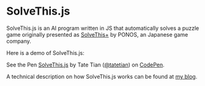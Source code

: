 # SolveThis.js
SolveThis.js is an AI program written in JS that automatically solves a puzzle 
game originally presented as [SolveThis+](https://github.com/tatetian/solvethis.js)
by PONOS, an Japanese game company.

Here is a demo of SolveThis.js:

<p data-height="620" data-theme-id="11840" data-slug-hash="GgvYqw" 
data-default-tab="result" data-user="tatetian" class='codepen'>See the Pen <a 
href='http://codepen.io/tatetian/pen/GgvYqw/'>SolveThis.js</a> by Tate Tian (<a 
href='http://codepen.io/tatetian'>@tatetian</a>) on <a 
href='http://codepen.io'>CodePen</a>.</p> <script async 
src="//assets.codepen.io/assets/embed/ei.js"></script>

A technical description on how SolveThis.js works can be found at [my 
blog](http://www.tatetian.me/2015/01/30/a-algorithm-saves-me-1-dollar-per-day/).
